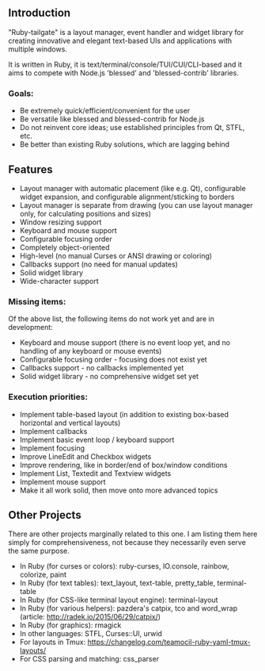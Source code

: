 ## Introduction

"Ruby-tailgate" is a layout manager, event handler and widget library for creating innovative and elegant text-based UIs and applications with multiple windows.

It is written in Ruby, it is text/terminal/console/TUI/CUI/CLI-based and it aims to compete with Node.js 'blessed' and 'blessed-contrib' libraries.

### Goals:

* Be extremely quick/efficient/convenient for the user
* Be versatile like blessed and blessed-contrib for Node.js
* Do not reinvent core ideas; use established principles from Qt, STFL, etc.
* Be better than existing Ruby solutions, which are lagging behind

## Features

* Layout manager with automatic placement (like e.g. Qt), configurable widget expansion, and configurable alignment/sticking to borders
* Layout manager is separate from drawing (you can use layout manager only, for calculating positions and sizes)
* Window resizing support
* Keyboard and mouse support
* Configurable focusing order
* Completely object-oriented
* High-level (no manual Curses or ANSI drawing or coloring)
* Callbacks support (no need for manual updates)
* Solid widget library
* Wide-character support

### Missing items:

Of the above list, the following items do not work yet and are in development:

* Keyboard and mouse support (there is no event loop yet, and no handling of any keyboard or mouse events)
* Configurable focusing order - focusing does not exist yet
* Callbacks support - no callbacks implemented yet
* Solid widget library - no comprehensive widget set yet

### Execution priorities:

* Implement table-based layout (in addition to existing box-based horizontal and vertical layouts)
* Implement callbacks
* Implement basic event loop / keyboard support
* Implement focusing
* Improve LineEdit and Checkbox widgets
* Improve rendering, like in border/end of box/window conditions
* Implement List, Textedit and Textview widgets
* Implement mouse support
* Make it all work solid, then move onto more advanced topics

## Other Projects

There are other projects marginally related to this one.
I am listing them here simply for comprehensiveness, not because they necessarily even serve the same purpose.

* In Ruby (for curses or colors): ruby-curses, IO.console, rainbow, colorize, paint
* In Ruby (for text tables): text_layout, text-table, pretty_table, terminal-table
* In Ruby (for CSS-like terminal layout engine): terminal-layout
* In Ruby (for various helpers): pazdera's catpix, tco and word_wrap (article: http://radek.io/2015/06/29/catpix/)
* In Ruby (for graphics): rmagick
* In other languages: STFL, Curses::UI, urwid
* For layouts in Tmux: https://changelog.com/teamocil-ruby-yaml-tmux-layouts/
* For CSS parsing and matching: css_parser
